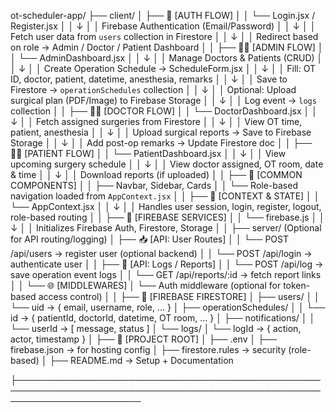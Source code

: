 ot-scheduler-app/
├── client/
│   ├── 🛂 [AUTH FLOW]
│   │    └── Login.jsx / Register.jsx
│   │         ↓
│   │    Firebase Authentication (Email/Password)
│   │         ↓
│   │    Fetch user data from `users` collection in Firestore
│   │         ↓
│   │    Redirect based on role → Admin / Doctor / Patient Dashboard
│
│   ├── 🧑‍💼 [ADMIN FLOW]
│   │    └── AdminDashboard.jsx
│   │         ↓
│   │    Manage Doctors & Patients (CRUD)
│   │         ↓
│   │    Create Operation Schedule → ScheduleForm.jsx
│   │         ↓
│   │    Fill: OT ID, doctor, patient, datetime, anesthesia, remarks
│   │         ↓
│   │    Save to Firestore → `operationSchedules` collection
│   │         ↓
│   │    Optional: Upload surgical plan (PDF/Image) to Firebase Storage
│   │         ↓
│   │    Log event → `logs` collection
│
│   ├── 🧑‍⚕️ [DOCTOR FLOW]
│   │    └── DoctorDashboard.jsx
│   │         ↓
│   │    Fetch assigned surgeries from Firestore
│   │         ↓
│   │    View OT time, patient, anesthesia
│   │         ↓
│   │    Upload surgical reports → Save to Firebase Storage
│   │         ↓
│   │    Add post-op remarks → Update Firestore doc
│
│   ├── 🧑‍🦽 [PATIENT FLOW]
│   │    └── PatientDashboard.jsx
│   │         ↓
│   │    View upcoming surgery schedule
│   │         ↓
│   │    View doctor assigned, OT room, date & time
│   │         ↓
│   │    Download reports (if uploaded)
│
│   ├── 🔁 [COMMON COMPONENTS]
│   │    ├── Navbar, Sidebar, Cards
│   │    └── Role-based navigation loaded from `AppContext.jsx`
│
│   ├── 🧠 [CONTEXT & STATE]
│   │    └── AppContext.jsx
│   │         ↓
│   │    Handles user session, login, register, logout, role-based routing
│
│   ├── 📡 [FIREBASE SERVICES]
│   │    └── firebase.js
│   │         ↓
│   │    Initializes Firebase Auth, Firestore, Storage
│
│
├── server/ (Optional for API routing/logging)
│   ├── 📥 [API: User Routes]
│   │    └── POST /api/users → register user (optional backend)
│   │    └── POST /api/login → authenticate user
│
│   ├── 📄 [API: Logs / Reports]
│   │    └── POST /api/log → save operation event logs
│   │    └── GET /api/reports/:id → fetch report links
│
│   └── 🌐 [MIDDLEWARES]
│        └── Auth middleware (optional for token-based access control)
│
│
├── 🔐 [FIREBASE FIRESTORE]
│   ├── users/
│   │    └── uid → { email, username, role, ... }
│   ├── operationSchedules/
│   │    └── id → { patientId, doctorId, datetime, OT room, ... }
│   ├── notifications/
│   │    └── userId → [ message, status ]
│   └── logs/
│        └── logId → { action, actor, timestamp }
│
├── 📁 [PROJECT ROOT]
│   ├── .env
│   ├── firebase.json → for hosting config
│   ├── firestore.rules → security (role-based)
│   ├── README.md → Setup + Documentation

├────────────────────────────────────────────────────────────────────────────────────────────────────────────────────────


